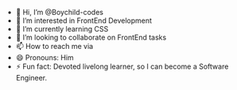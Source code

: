 - 👋 Hi, I’m @Boychild-codes
- 👀 I’m interested in FrontEnd Development
- 🌱 I’m currently learning CSS
- 💞️ I’m looking to collaborate on FrontEnd tasks 
- 📫 How to reach me via 
- 😄 Pronouns: Him
- ⚡ Fun fact: Devoted livelong learner, so I can become a Software Engineer.

<!---
Boychild-codes/Boychild-codes is a ✨ special ✨ repository because its `README.md` (this file) appears on your GitHub profile.
You can click the Preview link to take a look at your changes.
--->
